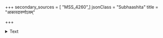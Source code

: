 +++
secondary_sources = [ "MSS_4260",]
jsonClass = "Subhaashita"
title = "आकारदारुणोऽयम्"

+++

<details><summary>Text</summary>

आकारदारुणोऽयं भयमस्मादित्यनिश्चयोऽयमपि।  
भवति महाभैरवमपि शिवस्य रूपं शिवायैव॥
</details>
